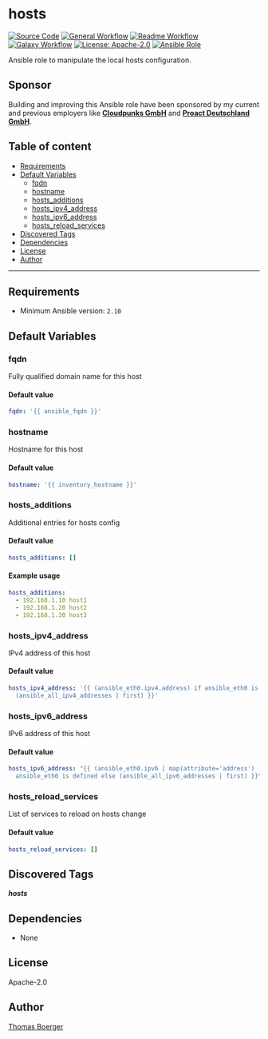 # hosts

[![Source Code](https://img.shields.io/badge/github-source%20code-blue?logo=github&logoColor=white)](https://github.com/rolehippie/hosts)
[![General Workflow](https://github.com/rolehippie/hosts/actions/workflows/general.yml/badge.svg)](https://github.com/rolehippie/hosts/actions/workflows/general.yml)
[![Readme Workflow](https://github.com/rolehippie/hosts/actions/workflows/docs.yml/badge.svg)](https://github.com/rolehippie/hosts/actions/workflows/docs.yml)
[![Galaxy Workflow](https://github.com/rolehippie/hosts/actions/workflows/galaxy.yml/badge.svg)](https://github.com/rolehippie/hosts/actions/workflows/galaxy.yml)
[![License: Apache-2.0](https://img.shields.io/github/license/rolehippie/hosts)](https://github.com/rolehippie/hosts/blob/master/LICENSE)
[![Ansible Role](https://img.shields.io/badge/role-rolehippie.hosts-blue)](https://galaxy.ansible.com/rolehippie/hosts)

Ansible role to manipulate the local hosts configuration.

## Sponsor

Building and improving this Ansible role have been sponsored by my current and previous employers like **[Cloudpunks GmbH](https://cloudpunks.de)** and **[Proact Deutschland GmbH](https://www.proact.eu)**.

## Table of content

- [Requirements](#requirements)
- [Default Variables](#default-variables)
  - [fqdn](#fqdn)
  - [hostname](#hostname)
  - [hosts_additions](#hosts_additions)
  - [hosts_ipv4_address](#hosts_ipv4_address)
  - [hosts_ipv6_address](#hosts_ipv6_address)
  - [hosts_reload_services](#hosts_reload_services)
- [Discovered Tags](#discovered-tags)
- [Dependencies](#dependencies)
- [License](#license)
- [Author](#author)

---

## Requirements

- Minimum Ansible version: `2.10`

## Default Variables

### fqdn

Fully qualified domain name for this host

#### Default value

```YAML
fqdn: '{{ ansible_fqdn }}'
```

### hostname

Hostname for this host

#### Default value

```YAML
hostname: '{{ inventory_hostname }}'
```

### hosts_additions

Additional entries for hosts config

#### Default value

```YAML
hosts_additions: []
```

#### Example usage

```YAML
hosts_additions:
  - 192.168.1.10 host1
  - 192.168.1.20 host2
  - 192.168.1.30 host3
```

### hosts_ipv4_address

IPv4 address of this host

#### Default value

```YAML
hosts_ipv4_address: '{{ (ansible_eth0.ipv4.address) if ansible_eth0 is defined else
  (ansible_all_ipv4_addresses | first) }}'
```

### hosts_ipv6_address

IPv6 address of this host

#### Default value

```YAML
hosts_ipv6_address: "{{ (ansible_eth0.ipv6 | map(attribute='address') | first) if
  ansible_eth0 is defined else (ansible_all_ipv6_addresses | first) }}"
```

### hosts_reload_services

List of services to reload on hosts change

#### Default value

```YAML
hosts_reload_services: []
```

## Discovered Tags

**_hosts_**


## Dependencies

- None

## License

Apache-2.0

## Author

[Thomas Boerger](https://github.com/tboerger)
